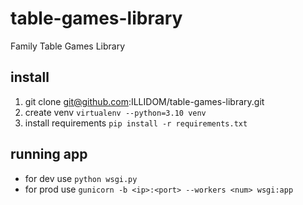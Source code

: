 # table-games-library
Family Table Games Library

## install
1. git clone git@github.com:ILLIDOM/table-games-library.git
2. create venv ``virtualenv --python=3.10 venv``
3. install requirements ``pip install -r requirements.txt``

## running app
- for dev use ``python wsgi.py``
- for prod use ``gunicorn -b <ip>:<port> --workers <num> wsgi:app``